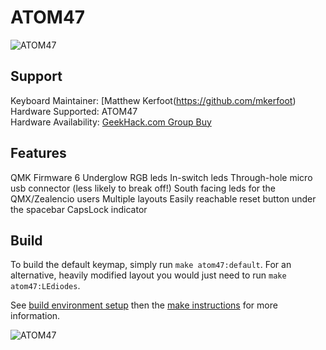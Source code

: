 # ATOM47

![ATOM47](https://i.imgur.com/rjrFTKT.png)

## Support
Keyboard Maintainer: [Matthew Kerfoot(https://github.com/mkerfoot)  
Hardware Supported: ATOM47  
Hardware Availability: [GeekHack.com Group Buy](https://geekhack.org/index.php?topic=93447.msg2545221)  


## Features
QMK Firmware
6 Underglow RGB leds
In-switch leds
Through-hole micro usb connector (less likely to break off!)
South facing leds for the QMX/Zealencio users
Multiple layouts
Easily reachable reset button under the spacebar
CapsLock indicator

## Build
To build the default keymap, simply run `make atom47:default`.
For an alternative, heavily modified layout you would just need to run `make atom47:LEdiodes`.

See [build environment setup](https://docs.qmk.fm/build_environment_setup.html) then the [make instructions](https://docs.qmk.fm/make_instructions.html) for more information.

![ATOM47](https://i.imgur.com/WebeUOF.png)
